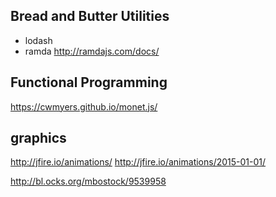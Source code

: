 
## Bread and Butter Utilities

- lodash
- ramda
http://ramdajs.com/docs/

## Functional Programming

https://cwmyers.github.io/monet.js/

## graphics


http://jfire.io/animations/
http://jfire.io/animations/2015-01-01/


http://bl.ocks.org/mbostock/9539958
